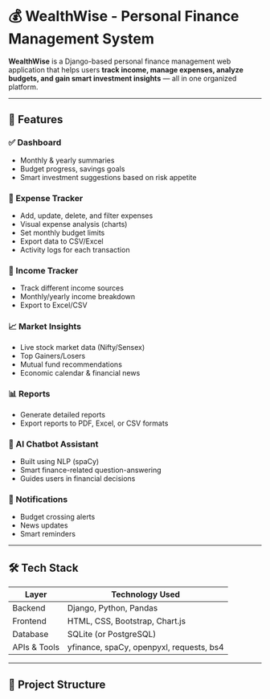 # 💰 WealthWise - Personal Finance Management System

**WealthWise** is a Django-based personal finance management web application that helps users **track income, manage expenses, analyze budgets, and gain smart investment insights** — all in one organized platform.

---

## 📌 Features

### ✅ Dashboard
- Monthly & yearly summaries
- Budget progress, savings goals
- Smart investment suggestions based on risk appetite

### 💸 Expense Tracker
- Add, update, delete, and filter expenses
- Visual expense analysis (charts)
- Set monthly budget limits
- Export data to CSV/Excel
- Activity logs for each transaction

### 💼 Income Tracker
- Track different income sources
- Monthly/yearly income breakdown
- Export to Excel/CSV

### 📈 Market Insights
- Live stock market data (Nifty/Sensex)
- Top Gainers/Losers
- Mutual fund recommendations
- Economic calendar & financial news

### 📊 Reports
- Generate detailed reports
- Export reports to PDF, Excel, or CSV formats

### 🤖 AI Chatbot Assistant
- Built using NLP (spaCy)
- Smart finance-related question-answering
- Guides users in financial decisions

### 🔔 Notifications
- Budget crossing alerts
- News updates
- Smart reminders

---

## 🛠️ Tech Stack

| Layer        | Technology Used                          |
|--------------|-------------------------------------------|
| Backend      | Django, Python, Pandas                    |
| Frontend     | HTML, CSS, Bootstrap, Chart.js            |
| Database     | SQLite (or PostgreSQL)                    |
| APIs & Tools | yfinance, spaCy, openpyxl, requests, bs4  |

---

## 📁 Project Structure

